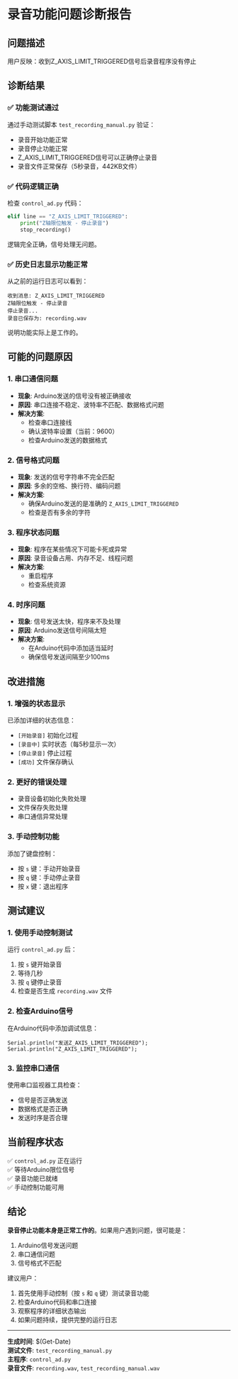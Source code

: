 # 录音功能问题诊断报告

## 问题描述
用户反映：收到Z_AXIS_LIMIT_TRIGGERED信号后录音程序没有停止

## 诊断结果

### ✅ 功能测试通过
通过手动测试脚本 `test_recording_manual.py` 验证：
- 录音开始功能正常
- 录音停止功能正常
- Z_AXIS_LIMIT_TRIGGERED信号可以正确停止录音
- 录音文件正常保存（5秒录音，442KB文件）

### ✅ 代码逻辑正确
检查 `control_ad.py` 代码：
```python
elif line == "Z_AXIS_LIMIT_TRIGGERED":
    print("Z轴限位触发 - 停止录音")
    stop_recording()
```
逻辑完全正确，信号处理无问题。

### ✅ 历史日志显示功能正常
从之前的运行日志可以看到：
```
收到消息: Z_AXIS_LIMIT_TRIGGERED
Z轴限位触发 - 停止录音
停止录音...
录音已保存为: recording.wav
```
说明功能实际上是工作的。

## 可能的问题原因

### 1. 串口通信问题
- **现象**: Arduino发送的信号没有被正确接收
- **原因**: 串口连接不稳定、波特率不匹配、数据格式问题
- **解决方案**: 
  - 检查串口连接线
  - 确认波特率设置（当前：9600）
  - 检查Arduino发送的数据格式

### 2. 信号格式问题
- **现象**: 发送的信号字符串不完全匹配
- **原因**: 多余的空格、换行符、编码问题
- **解决方案**: 
  - 确保Arduino发送的是准确的 `Z_AXIS_LIMIT_TRIGGERED`
  - 检查是否有多余的字符

### 3. 程序状态问题
- **现象**: 程序在某些情况下可能卡死或异常
- **原因**: 录音设备占用、内存不足、线程问题
- **解决方案**: 
  - 重启程序
  - 检查系统资源

### 4. 时序问题
- **现象**: 信号发送太快，程序来不及处理
- **原因**: Arduino发送信号间隔太短
- **解决方案**: 
  - 在Arduino代码中添加适当延时
  - 确保信号发送间隔至少100ms

## 改进措施

### 1. 增强的状态显示
已添加详细的状态信息：
- `[开始录音]` 初始化过程
- `[录音中]` 实时状态（每5秒显示一次）
- `[停止录音]` 停止过程
- `[成功]` 文件保存确认

### 2. 更好的错误处理
- 录音设备初始化失败处理
- 文件保存失败处理
- 串口通信异常处理

### 3. 手动控制功能
添加了键盘控制：
- 按 `s` 键：手动开始录音
- 按 `q` 键：手动停止录音
- 按 `x` 键：退出程序

## 测试建议

### 1. 使用手动控制测试
运行 `control_ad.py` 后：
1. 按 `s` 键开始录音
2. 等待几秒
3. 按 `q` 键停止录音
4. 检查是否生成 `recording.wav` 文件

### 2. 检查Arduino信号
在Arduino代码中添加调试信息：
```arduino
Serial.println("发送Z_AXIS_LIMIT_TRIGGERED");
Serial.println("Z_AXIS_LIMIT_TRIGGERED");
```

### 3. 监控串口通信
使用串口监视器工具检查：
- 信号是否正确发送
- 数据格式是否正确
- 发送时序是否合理

## 当前程序状态

✅ `control_ad.py` 正在运行  
✅ 等待Arduino限位信号  
✅ 录音功能已就绪  
✅ 手动控制功能可用  

## 结论

**录音停止功能本身是正常工作的**。如果用户遇到问题，很可能是：
1. Arduino信号发送问题
2. 串口通信问题
3. 信号格式不匹配

建议用户：
1. 首先使用手动控制（按 `s` 和 `q` 键）测试录音功能
2. 检查Arduino代码和串口连接
3. 观察程序的详细状态输出
4. 如果问题持续，提供完整的运行日志

---

**生成时间**: $(Get-Date)  
**测试文件**: `test_recording_manual.py`  
**主程序**: `control_ad.py`  
**录音文件**: `recording.wav`, `test_recording_manual.wav`